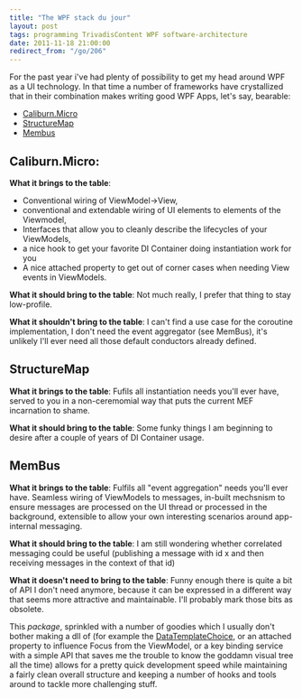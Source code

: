 ```yaml
---
title: "The WPF stack du jour"
layout: post
tags: programming TrivadisContent WPF software-architecture
date: 2011-11-18 21:00:00
redirect_from: "/go/206"
---
```


For the past year i've had plenty of possibility to get my head around WPF as a UI technology. 
In that time a number of frameworks have crystallized that in their combination makes writing good WPF Apps, let's say, bearable:

* [Caliburn.Micro][1]
* [StructureMap][2]
* [Membus][3]


## Caliburn.Micro:

__What it brings to the table__: 

* Conventional wiring of ViewModel->View, 
* conventional and extendable wiring of UI elements to elements of the Viewmodel, 
* Interfaces that allow you to cleanly describe the lifecycles of your ViewModels, 
* a nice hook to get your favorite DI Container doing instantiation work for you
* A nice attached property to get out of corner cases when needing View events in ViewModels.

__What it should bring to the table__: Not much really, I prefer that thing to stay low-profile.

__What it shouldn't bring to the table__: I can't find a use case for the coroutine implementation, I don't need the event aggregator (see MemBus), it's unlikely I'll ever need all those default conductors already defined.

## StructureMap

__What it brings to the table__: Fufils all instantiation needs you'll ever have, served to you in a non-ceremomial way that puts the current MEF incarnation to shame.

__What it should bring to the table__: Some funky things I am beginning to desire after a couple of years of DI Container usage.

## MemBus

__What it brings to the table__: Fulfils all "event aggregation" needs you'll ever have. Seamless wiring of ViewModels to messages, in-built mechsnism to ensure messages are processed on the UI thread or processed in the background, extensible to allow your own interesting scenarios around app-internal messaging.

__What it should bring to the table__: I am still wondering whether correlated messaging could be useful (publishing a message with id x and then receiving messages in the context of that id)

__What it doesn't need to bring to the table__: Funny enough there is quite a bit of API I don't need anymore, because it can be expressed in a different way that seems more attractive and maintainable. I'll probably mark those bits as obsolete.

This _package_, sprinkled with a number of goodies which I usually don't bother making a dll of (for example the [DataTemplateChoice][4], or an attached property to influence Focus from the ViewModel, or a key binding service with a simple API that saves me the trouble to know the goddamn visual tree all the time) allows for a pretty quick development speed while maintaining a fairly clean overall structure and keeping a number of hooks and tools around to tackle more challenging stuff.

  [1]: http://caliburnmicro.codeplex.com/
  [2]: https://github.com/structuremap/structuremap
  [3]: https://github.com/flq/MemBus
  [4]: http://realfiction.net/go/198